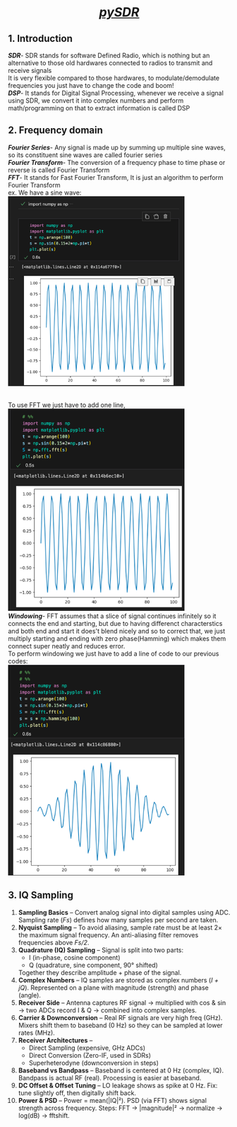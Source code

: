 <h1 align="center"> <b><i><u> pySDR</u></i></b></h1>
<h2>1. Introduction</h2>
<p><b><i>SDR</i></b>- SDR stands for software Defined Radio, which is nothing but an alternative to those old hardwares connected to radios to transmit and receive signals<br> It is very flexible compared to those hardwares, to modulate/demodulate frequencies you just have to change the code and boom! <br>
<b><i>DSP</i></b>- It stands for Digital Signal Processing, whenever we receive a signal using SDR, we convert it into complex numbers and perform math/programming on that to extract information is called DSP
<h2>2. Frequency domain</h2>
<p><b><i>Fourier Series</i></b>- Any signal is made up by summing up multiple sine waves, so its constituent sine waves are called fourier series<br>
<b><i>Fourier Transform</i></b>- The conversion of a frequency phase to time phase or reverse is called Fourier Transform<br>
<b><i>FFT</i></b>- It stands for Fast Fourier Transform, It is just an algorithm to perform Fourier Transform <br>
 ex. We have a sine wave:<br>
<img src="sin-wave.png" alt="Alt Text" width="400"/>


<br> To use FFT we just have to add one line, <br>
<img src="fft.png" alt="Alt Text" width="400"/><br>
<b><i>Windowing</i></b>- FFT assumes that a slice of signal continues infinitely so it connects the end and starting, but due to having differenct characterstics and both end and start it does't blend nicely and so to correct that, we just multiply starting and ending with zero phase(Hamming) which makes them connect super neatly and reduces error.<br>
To perform windowing we just have to add a line of code to our previous codes: <br>
<img src="windowing.png" alt="Alt Text" width="400"/><br>
<h2>3. IQ Sampling</h2>
<ol>
  <li><b>Sampling Basics</b> – Convert analog signal into digital samples using ADC. Sampling rate (<i>Fs</i>) defines how many samples per second are taken.</li>
  
  <li><b>Nyquist Sampling</b> – To avoid aliasing, sample rate must be at least 2× the maximum signal frequency. An anti-aliasing filter removes frequencies above <i>Fs/2</i>.</li>
  
  <li><b>Quadrature (IQ) Sampling</b> – Signal is split into two parts: 
    <ul>
      <li>I (in-phase, cosine component)</li>
      <li>Q (quadrature, sine component, 90° shifted)</li>
    </ul>
    Together they describe amplitude + phase of the signal.</li>
  
  <li><b>Complex Numbers</b> – IQ samples are stored as complex numbers (<i>I + jQ</i>). Represented on a plane with magnitude (strength) and phase (angle).</li>
  
  <li><b>Receiver Side</b> – Antenna captures RF signal → multiplied with cos & sin → two ADCs record I & Q → combined into complex samples.</li>
  
  <li><b>Carrier & Downconversion</b> – Real RF signals are very high freq (GHz). Mixers shift them to baseband (0 Hz) so they can be sampled at lower rates (MHz).</li>
  
  <li><b>Receiver Architectures</b> – 
    <ul>
      <li>Direct Sampling (expensive, GHz ADCs)</li>
      <li>Direct Conversion (Zero-IF, used in SDRs)</li>
      <li>Superheterodyne (downconversion in steps)</li>
    </ul>
  </li>
  
  <li><b>Baseband vs Bandpass</b> – Baseband is centered at 0 Hz (complex, IQ). Bandpass is actual RF (real). Processing is easier at baseband.</li>
  
  <li><b>DC Offset & Offset Tuning</b> – LO leakage shows as spike at 0 Hz. Fix: tune slightly off, then digitally shift back.</li>
  
  <li><b>Power & PSD</b> – Power = mean(|IQ|²). PSD (via FFT) shows signal strength across frequency. Steps: FFT → |magnitude|² → normalize → log(dB) → fftshift.</li>
</ol>

